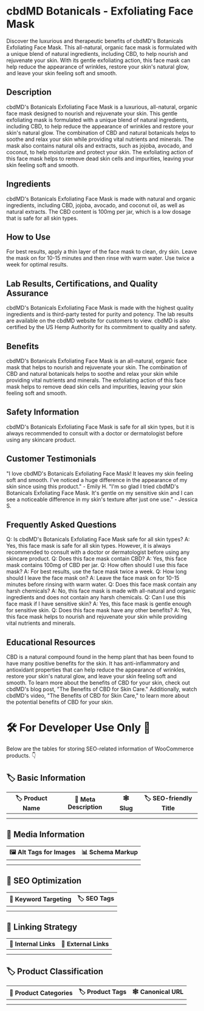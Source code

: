 # cbdMD Botanicals - Exfoliating Face Mask
Discover the luxurious and therapeutic benefits of cbdMD's Botanicals Exfoliating Face Mask. This all-natural, organic face mask is formulated with a unique blend of natural ingredients, including CBD, to help nourish and rejuvenate your skin. With its gentle exfoliating action, this face mask can help reduce the appearance of wrinkles, restore your skin's natural glow, and leave your skin feeling soft and smooth.
## Description
cbdMD's Botanicals Exfoliating Face Mask is a luxurious, all-natural, organic face mask designed to nourish and rejuvenate your skin. This gentle exfoliating mask is formulated with a unique blend of natural ingredients, including CBD, to help reduce the appearance of wrinkles and restore your skin's natural glow. The combination of CBD and natural botanicals helps to soothe and relax your skin while providing vital nutrients and minerals. The mask also contains natural oils and extracts, such as jojoba, avocado, and coconut, to help moisturize and protect your skin. The exfoliating action of this face mask helps to remove dead skin cells and impurities, leaving your skin feeling soft and smooth. 
## Ingredients
cbdMD's Botanicals Exfoliating Face Mask is made with natural and organic ingredients, including CBD, jojoba, avocado, and coconut oil, as well as natural extracts. The CBD content is 100mg per jar, which is a low dosage that is safe for all skin types.
## How to Use
For best results, apply a thin layer of the face mask to clean, dry skin. Leave the mask on for 10-15 minutes and then rinse with warm water. Use twice a week for optimal results.
## Lab Results, Certifications, and Quality Assurance
cbdMD's Botanicals Exfoliating Face Mask is made with the highest quality ingredients and is third-party tested for purity and potency. The lab results are available on the cbdMD website for customers to view. cbdMD is also certified by the US Hemp Authority for its commitment to quality and safety.
## Benefits
cbdMD's Botanicals Exfoliating Face Mask is an all-natural, organic face mask that helps to nourish and rejuvenate your skin. The combination of CBD and natural botanicals helps to soothe and relax your skin while providing vital nutrients and minerals. The exfoliating action of this face mask helps to remove dead skin cells and impurities, leaving your skin feeling soft and smooth.
## Safety Information
cbdMD's Botanicals Exfoliating Face Mask is safe for all skin types, but it is always recommended to consult with a doctor or dermatologist before using any skincare product.
## Customer Testimonials
"I love cbdMD's Botanicals Exfoliating Face Mask! It leaves my skin feeling soft and smooth. I've noticed a huge difference in the appearance of my skin since using this product." - Emily H.
"I'm so glad I tried cbdMD's Botanicals Exfoliating Face Mask. It's gentle on my sensitive skin and I can see a noticeable difference in my skin's texture after just one use." - Jessica S.
## Frequently Asked Questions
Q: Is cbdMD's Botanicals Exfoliating Face Mask safe for all skin types?
A: Yes, this face mask is safe for all skin types. However, it is always recommended to consult with a doctor or dermatologist before using any skincare product.
Q: Does this face mask contain CBD?
A: Yes, this face mask contains 100mg of CBD per jar.
Q: How often should I use this face mask?
A: For best results, use the face mask twice a week.
Q: How long should I leave the face mask on?
A: Leave the face mask on for 10-15 minutes before rinsing with warm water.
Q: Does this face mask contain any harsh chemicals?
A: No, this face mask is made with all-natural and organic ingredients and does not contain any harsh chemicals.
Q: Can I use this face mask if I have sensitive skin?
A: Yes, this face mask is gentle enough for sensitive skin.
Q: Does this face mask have any other benefits?
A: Yes, this face mask helps to nourish and rejuvenate your skin while providing vital nutrients and minerals.
## Educational Resources
CBD is a natural compound found in the hemp plant that has been found to have many positive benefits for the skin. It has anti-inflammatory and antioxidant properties that can help reduce the appearance of wrinkles, restore your skin's natural glow, and leave your skin feeling soft and smooth. To learn more about the benefits of CBD for your skin, check out cbdMD's blog post, "The Benefits of CBD for Skin Care." Additionally, watch cbdMD's video, "The Benefits of CBD for Skin Care," to learn more about the potential benefits of CBD for your skin.
# 🛠️ For Developer Use Only 🔐

Below are the tables for storing SEO-related information of WooCommerce products. 👇

## 🏷️ Basic Information 

| 🏷️ Product Name | 📝 Meta Description | 🕸️ Slug | 🏷️ SEO-friendly Title |
| -------------- | ------------------ | ------ | ---------------------- |
|                |                    |        |                        |
|                |                    |        |                        |

## 📸 Media Information

| 🖼️ Alt Tags for Images | 📊 Schema Markup |
| --------------------- | --------------- |
|                       |                 |
|                       |                 |

## 🔎 SEO Optimization

| 🎯 Keyword Targeting | 🏷️ SEO Tags |
| ------------------- | ---------- |
|                     |            |
|                     |            |

## 🔗 Linking Strategy 

| 🔗 Internal Links | 🔗 External Links |
| ---------------- | ---------------- |
|                  |                  |
|                  |                  |

## 🏷️ Product Classification 

| 📂 Product Categories | 🏷️ Product Tags | 🕸️ Canonical URL |
| ------------------ | ------------ | ------------- |
|                    |              |               |
|                    |              |               |
